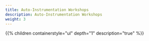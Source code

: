 ```yaml
---
title: Auto-Instrumentation Workshops
description: Auto-Instrumentation Workshops
weight: 3
---
```


{{% children containerstyle="ul" depth="1" description="true" %}}
